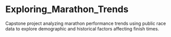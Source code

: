 # Exploring_Marathon_Trends
Capstone project analyzing marathon performance trends using public race data to explore demographic and historical factors affecting finish times.

